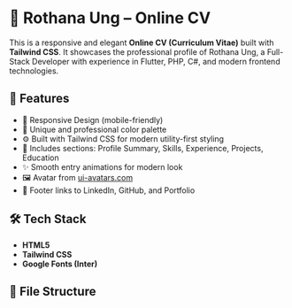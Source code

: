 # 🌟 Rothana Ung – Online CV

This is a responsive and elegant **Online CV (Curriculum Vitae)** built with **Tailwind CSS**. It showcases the professional profile of Rothana Ung, a Full-Stack Developer with experience in Flutter, PHP, C#, and modern frontend technologies.

## 🧾 Features

- 📱 Responsive Design (mobile-friendly)
- 🎨 Unique and professional color palette
- ⚙️ Built with Tailwind CSS for modern utility-first styling
- 💼 Includes sections: Profile Summary, Skills, Experience, Projects, Education
- ✨ Smooth entry animations for modern look
- 🖼️ Avatar from [ui-avatars.com](https://ui-avatars.com)
- 🔗 Footer links to LinkedIn, GitHub, and Portfolio

## 🛠️ Tech Stack

- **HTML5**
- **Tailwind CSS**
- **Google Fonts (Inter)**

## 📂 File Structure
